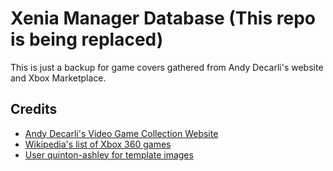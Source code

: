 # Xenia Manager Database (This repo is being replaced)

This is just a backup for game covers gathered from Andy Decarli's website and Xbox Marketplace.

## Credits
- [Andy Decarli's Video Game Collection Website](https://andydecarli.com/)
- [Wikipedia's list of Xbox 360 games](https://en.wikipedia.org/wiki/List_of_Xbox_360_games)
- [User quinton-ashley for template images](https://github.com/quinton-ashley)
